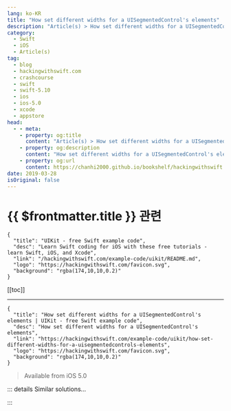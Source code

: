 ```yaml
---
lang: ko-KR
title: "How set different widths for a UISegmentedControl's elements"
description: "Article(s) > How set different widths for a UISegmentedControl's elements"
category:
  - Swift
  - iOS
  - Article(s)
tag: 
  - blog
  - hackingwithswift.com
  - crashcourse
  - swift
  - swift-5.10
  - ios
  - ios-5.0
  - xcode
  - appstore
head:
  - - meta:
    - property: og:title
      content: "Article(s) > How set different widths for a UISegmentedControl's elements"
    - property: og:description
      content: "How set different widths for a UISegmentedControl's elements"
    - property: og:url
      content: https://chanhi2000.github.io/bookshelf/hackingwithswift.com/example-code/uikit/how-set-different-widths-for-a-uisegmentedcontrols-elements.html
date: 2019-03-28
isOriginal: false
---
```


# {{ $frontmatter.title }} 관련

```component VPCard
{
  "title": "UIKit - free Swift example code",
  "desc": "Learn Swift coding for iOS with these free tutorials - learn Swift, iOS, and Xcode",
  "link": "/hackingwithswift.com/example-code/uikit/README.md",
  "logo": "https://hackingwithswift.com/favicon.svg",
  "background": "rgba(174,10,10,0.2)"
}
```

[[toc]]

---

```component VPCard
{
  "title": "How set different widths for a UISegmentedControl's elements | UIKit - free Swift example code",
  "desc": "How set different widths for a UISegmentedControl's elements",
  "link": "https://hackingwithswift.com/example-code/uikit/how-set-different-widths-for-a-uisegmentedcontrols-elements",
  "logo": "https://hackingwithswift.com/favicon.svg",
  "background": "rgba(174,10,10,0.2)"
}
```

> Available from iOS 5.0

<!-- TODO: 작성 -->

<!--
Segmented controls give each segment equal width by default, which is aesthetically pleasing when you have space to spare but technically irritating when space is tight. Rather than try to squash too much into a small space, you have two options: set custom segment widths, or ask iOS to size them individually for you.

The first option looks like this:

```swift
segmentedControl.setWidth(100, forSegmentAt: 0)
segmentedControl.setWidth(50, forSegmentAt: 1)
```

That gives you individually sized segments while sticking to a value you define, which means you get to tweak the aesthetics as you want. The second option looks like this:

```swift
segmentedControl.apportionsSegmentWidthsByContent = true
```

That hands full control over to iOS, which is probably the best thing to do most of the time.

-->

::: details Similar solutions…

<!--
/quick-start/swiftui/enabling-and-disabling-elements-in-forms">Enabling and disabling elements in forms 
/example-code/language/checking-all-array-elements-match-a-condition-allsatisfy">Checking all array elements match a condition: allSatisfy() 
/example-code/language/removing-matching-elements-from-a-collection-removeallwhere">Removing matching elements from a collection: removeAll(where:) 
/example-code/arrays/how-to-count-objects-in-a-set-using-nscountedset">How to count objects in a set using NSCountedSet 
/example-code/language/when-to-use-a-set-rather-than-an-array">When to use a set rather than an array</a>
-->

:::

